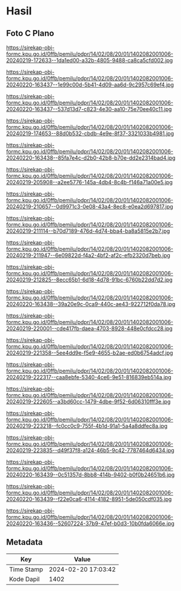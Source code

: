 # Hasil

## Foto C Plano

https://sirekap-obj-formc.kpu.go.id/0ffb/pemilu/pdpr/14/02/08/20/01/1402082001006-20240219-172633--1da1ed00-a32b-4805-9488-ca8ca5cfd002.jpg

https://sirekap-obj-formc.kpu.go.id/0ffb/pemilu/pdpr/14/02/08/20/01/1402082001006-20240220-163437--1e99c00d-5b41-4d09-aa6d-9c2957c69ef4.jpg

https://sirekap-obj-formc.kpu.go.id/0ffb/pemilu/pdpr/14/02/08/20/01/1402082001006-20240220-163437--537d13d7-c823-4e30-aa10-75e70ee40c11.jpg

https://sirekap-obj-formc.kpu.go.id/0ffb/pemilu/pdpr/14/02/08/20/01/1402082001006-20240219-174653--88d0b532-cbdb-4e9e-8f37-3321033b4981.jpg

https://sirekap-obj-formc.kpu.go.id/0ffb/pemilu/pdpr/14/02/08/20/01/1402082001006-20240220-163438--85fa7e4c-d2b0-42b8-b70e-dd2e2314bad4.jpg

https://sirekap-obj-formc.kpu.go.id/0ffb/pemilu/pdpr/14/02/08/20/01/1402082001006-20240219-205908--a2ee5776-145a-4db4-8c4b-f146a71a00e5.jpg

https://sirekap-obj-formc.kpu.go.id/0ffb/pemilu/pdpr/14/02/08/20/01/1402082001006-20240219-210657--0d9971c3-0e08-43a4-8ec8-e0ea2d697817.jpg

https://sirekap-obj-formc.kpu.go.id/0ffb/pemilu/pdpr/14/02/08/20/01/1402082001006-20240219-211114--b70d7189-476d-4d74-bba4-ba8a5815e2b7.jpg

https://sirekap-obj-formc.kpu.go.id/0ffb/pemilu/pdpr/14/02/08/20/01/1402082001006-20240219-211947--6e09822d-f4a2-4bf2-af2c-efb2320d7beb.jpg

https://sirekap-obj-formc.kpu.go.id/0ffb/pemilu/pdpr/14/02/08/20/01/1402082001006-20240219-212825--8ecc65b1-6d18-4d78-91bc-6760b22dd7d2.jpg

https://sirekap-obj-formc.kpu.go.id/0ffb/pemilu/pdpr/14/02/08/20/01/1402082001006-20240220-163438--39a20e9c-0ca9-440c-ae43-922712f0da78.jpg

https://sirekap-obj-formc.kpu.go.id/0ffb/pemilu/pdpr/14/02/08/20/01/1402082001006-20240219-220001--cde417fb-daea-4703-8928-448e0cfdcc28.jpg

https://sirekap-obj-formc.kpu.go.id/0ffb/pemilu/pdpr/14/02/08/20/01/1402082001006-20240219-221358--5ee4dd9e-f5e9-4655-b2ae-ed0b6754adcf.jpg

https://sirekap-obj-formc.kpu.go.id/0ffb/pemilu/pdpr/14/02/08/20/01/1402082001006-20240219-222317--caa8ebfe-5340-4ce6-9e51-816839eb514a.jpg

https://sirekap-obj-formc.kpu.go.id/0ffb/pemilu/pdpr/14/02/08/20/01/1402082001006-20240219-222605--a3bd60cc-1479-4dbe-9f52-6d06310fff3e.jpg

https://sirekap-obj-formc.kpu.go.id/0ffb/pemilu/pdpr/14/02/08/20/01/1402082001006-20240219-223218--fc0cc0c9-755f-4b1d-91a1-5a4a8ddfec8a.jpg

https://sirekap-obj-formc.kpu.go.id/0ffb/pemilu/pdpr/14/02/08/20/01/1402082001006-20240219-223835--d49f37f8-a124-46b5-9c42-7787464d6434.jpg

https://sirekap-obj-formc.kpu.go.id/0ffb/pemilu/pdpr/14/02/08/20/01/1402082001006-20240220-163439--0c51357d-8bb8-414b-9402-b0f0b24651b6.jpg

https://sirekap-obj-formc.kpu.go.id/0ffb/pemilu/pdpr/14/02/08/20/01/1402082001006-20240220-163439--f22e0ca6-4114-4182-8951-5de050cdf035.jpg

https://sirekap-obj-formc.kpu.go.id/0ffb/pemilu/pdpr/14/02/08/20/01/1402082001006-20240220-163436--52607224-37b9-47ef-b0d3-10b0fda6066e.jpg


## Metadata

| Key        | Value               |
| ---------- | ------------------- |
| Time Stamp | 2024-02-20 17:03:42 |
| Kode Dapil | 1402                |



